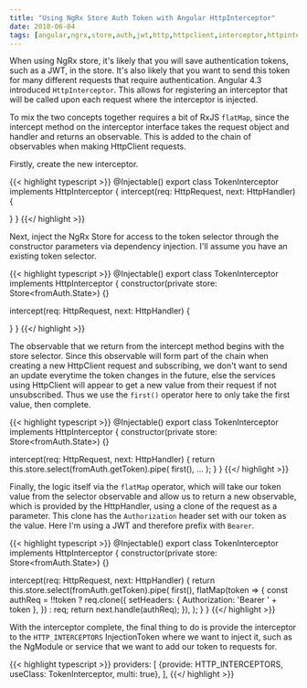 ```yaml
---
title: "Using NgRx Store Auth Token with Angular HttpInterceptor"
date: 2018-06-04
tags: [angular,ngrx,store,auth,jwt,http,httpclient,interceptor,httpinterceptor]
---
```


When using NgRx store, it's likely that you will save authentication tokens, such as a JWT, in the store. It's also likely that you want to send this token for many different requests that require authentication. Angular 4.3 introduced `HttpInterceptor`. This allows for registering an interceptor that will be called upon each request where the interceptor is injected.

To mix the two concepts together requires a bit of RxJS `flatMap`, since the intercept method on the interceptor interface takes the request object and handler and returns an observable. This is added to the chain of observables when making HttpClient requests.

Firstly, create the new interceptor.

{{< highlight typescript >}}
@Injectable()
export class TokenInterceptor implements HttpInterceptor {
  intercept(req: HttpRequest<any>, next: HttpHandler) {

  }
}
{{</ highlight >}}

Next, inject the NgRx Store for access to the token selector through the constructor parameters via dependency injection. I'll assume you have an existing token selector.

{{< highlight typescript >}}
@Injectable()
export class TokenInterceptor implements HttpInterceptor {
  constructor(private store: Store<fromAuth.State>) {}

  intercept(req: HttpRequest<any>, next: HttpHandler) {

  }
}
{{</ highlight >}}

The observable that we return from the intercept method begins with the store selector. Since this observable will form part of the chain when creating a new HttpClient request and subscribing, we don't want to send an update everytime the token changes in the future, else the services using HttpClient will appear to get a new value from their request if not unsubscribed. Thus we use the `first()` operator here to only take the first value, then complete.

{{< highlight typescript >}}
@Injectable()
export class TokenInterceptor implements HttpInterceptor {
  constructor(private store: Store<fromAuth.State>) {}

  intercept(req: HttpRequest<any>, next: HttpHandler) {
    return this.store.select(fromAuth.getToken).pipe(
      first(),
      ...
    );
  }
}
{{</ highlight >}}

Finally, the logic itself via the `flatMap` operator, which will take our token value from the selector observable and allow us to return a new observable, which is provided by the HttpHandler, using a clone of the request as a parameter. This clone has the `Authorization` header set with our token as the value. Here I'm using a JWT and therefore prefix with `Bearer`.

{{< highlight typescript >}}
@Injectable()
export class TokenInterceptor implements HttpInterceptor {
  constructor(private store: Store<fromAuth.State>) {}

  intercept(req: HttpRequest<any>, next: HttpHandler) {
    return this.store.select(fromAuth.getToken).pipe(
      first(),
      flatMap(token => {
        const authReq = !!token ? req.clone({
          setHeaders: { Authorization: 'Bearer ' + token },
        }) : req;
        return next.handle(authReq);
      }),
    );
  }
}
{{</ highlight >}}

With the interceptor complete, the final thing to do is provide the interceptor to the `HTTP_INTERCEPTORS` InjectionToken where we want to inject it, such as the NgModule or service that we want to add our token to requests for.

{{< highlight typescript >}}
providers: [
  {provide: HTTP_INTERCEPTORS, useClass: TokenInterceptor, multi: true},
],
{{</ highlight >}}
